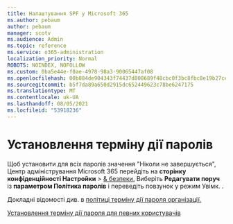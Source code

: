 ```yaml
---
title: Налаштування SPF у Microsoft 365
ms.author: pebaum
author: pebaum
manager: scotv
ms.audience: Admin
ms.topic: reference
ms.service: o365-administration
localization_priority: Normal
ROBOTS: NOINDEX, NOFOLLOW
ms.custom: 0ba5e44e-f0ae-4978-98a3-90065447af08
ms.openlocfilehash: 00b884de904343f74437d808689f48cbc0f3bc8fbc8e19b27cebd1e2a68fdd71
ms.sourcegitcommit: b5f7da89a650d2915dc652449623c78be6247175
ms.translationtype: MT
ms.contentlocale: uk-UA
ms.lasthandoff: 08/05/2021
ms.locfileid: "53918236"
---
```

# <a name="set-passwords-to-never-expire"></a>Установлення терміну дії паролів 

Щоб установити для всіх паролів значення "Ніколи не завершується", Центр адміністрування Microsoft 365 перейдіть на **сторінку конфіденційності Настройки**  >  [ &amp; безпеки.](https://portal.office.com/adminportal/home#/settings/security) Виберіть **Редагувати поруч** із **параметром Політика паролів** і переведіть повзунок у режим Увімк. . 
  
Докладні відомості див. в [політиці терміну дії пароля організації.](https://docs.microsoft.com/microsoft-365/admin/manage/set-password-expiration-policy)
  
[Установлення терміну дії пароля для певних користувачів](https://docs.microsoft.com/microsoft-365/admin/add-users/set-password-to-never-expire)
  

